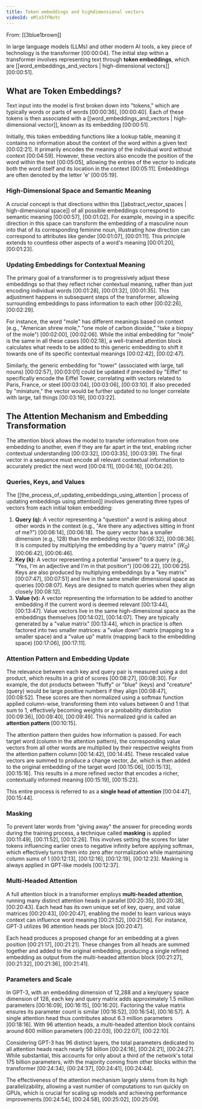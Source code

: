 ```yaml
---
title: Token embeddings and highdimensional vectors
videoId: eMlx5fFNoYc
---
```


From: [[3blue1brown]] <br/> 

In large language models (LLMs) and other modern AI tools, a key piece of technology is the transformer <a class="yt-timestamp" data-t="00:00:04">[00:00:04]</a>. The initial step within a transformer involves representing text through **token embeddings**, which are [[word_embeddings_and_vectors | high-dimensional vectors]] <a class="yt-timestamp" data-t="00:00:51">[00:00:51]</a>.

## What are Token Embeddings?
Text input into the model is first broken down into "tokens," which are typically words or parts of words <a class="yt-timestamp" data-t="00:00:36">[00:00:36]</a>, <a class="yt-timestamp" data-t="00:00:40">[00:00:40]</a>. Each of these tokens is then associated with a [[word_embeddings_and_vectors | high-dimensional vector]], known as its embedding <a class="yt-timestamp" data-t="00:00:51">[00:00:51]</a>.

Initially, this token embedding functions like a lookup table, meaning it contains no information about the context of the word within a given text <a class="yt-timestamp" data-t="00:02:21">[00:02:21]</a>. It primarily encodes the meaning of the individual word without context <a class="yt-timestamp" data-t="00:04:59">[00:04:59]</a>. However, these vectors also encode the position of the word within the text <a class="yt-timestamp" data-t="00:05:05">[00:05:05]</a>, allowing the entries of the vector to indicate both the word itself and its location in the context <a class="yt-timestamp" data-t="00:05:11">[00:05:11]</a>. Embeddings are often denoted by the letter 'e' <a class="yt-timestamp" data-t="00:05:19">[00:05:19]</a>.

### High-Dimensional Space and Semantic Meaning
A crucial concept is that directions within this [[abstract_vector_spaces | high-dimensional space]] of all possible embeddings correspond to semantic meaning <a class="yt-timestamp" data-t="00:00:57">[00:00:57]</a>, <a class="yt-timestamp" data-t="00:01:02">[00:01:02]</a>. For example, moving in a specific direction in this space can transform the embedding of a masculine noun into that of its corresponding feminine noun, illustrating how direction can correspond to attributes like gender <a class="yt-timestamp" data-t="00:01:07">[00:01:07]</a>, <a class="yt-timestamp" data-t="00:01:11">[00:01:11]</a>. This principle extends to countless other aspects of a word's meaning <a class="yt-timestamp" data-t="00:01:20">[00:01:20]</a>, <a class="yt-timestamp" data-t="00:01:23">[00:01:23]</a>.

### Updating Embeddings for Contextual Meaning
The primary goal of a transformer is to progressively adjust these embeddings so that they reflect richer contextual meaning, rather than just encoding individual words <a class="yt-timestamp" data-t="00:01:28">[00:01:28]</a>, <a class="yt-timestamp" data-t="00:01:32">[00:01:32]</a>, <a class="yt-timestamp" data-t="00:01:35">[00:01:35]</a>. This adjustment happens in subsequent steps of the transformer, allowing surrounding embeddings to pass information to each other <a class="yt-timestamp" data-t="00:02:26">[00:02:26]</a>, <a class="yt-timestamp" data-t="00:02:29">[00:02:29]</a>.

For instance, the word "mole" has different meanings based on context (e.g., "American shrew mole," "one mole of carbon dioxide," "take a biopsy of the mole") <a class="yt-timestamp" data-t="00:02:00">[00:02:00]</a>, <a class="yt-timestamp" data-t="00:02:06">[00:02:06]</a>. While the initial embedding for "mole" is the same in all these cases <a class="yt-timestamp" data-t="00:02:18">[00:02:18]</a>, a well-trained attention block calculates what needs to be added to this generic embedding to shift it towards one of its specific contextual meanings <a class="yt-timestamp" data-t="00:02:42">[00:02:42]</a>, <a class="yt-timestamp" data-t="00:02:47">[00:02:47]</a>.

Similarly, the generic embedding for "tower" (associated with large, tall nouns) <a class="yt-timestamp" data-t="00:02:57">[00:02:57]</a>, <a class="yt-timestamp" data-t="00:03:01">[00:03:01]</a> could be updated if preceded by "Eiffel" to specifically encode the Eiffel Tower, correlating with vectors related to Paris, France, or steel <a class="yt-timestamp" data-t="00:03:04">[00:03:04]</a>, <a class="yt-timestamp" data-t="00:03:06">[00:03:06]</a>, <a class="yt-timestamp" data-t="00:03:10">[00:03:10]</a>. If also preceded by "miniature," the vector would be further updated to no longer correlate with large, tall things <a class="yt-timestamp" data-t="00:03:19">[00:03:19]</a>, <a class="yt-timestamp" data-t="00:03:22">[00:03:22]</a>.

## The Attention Mechanism and Embedding Transformation
The attention block allows the model to transfer information from one embedding to another, even if they are far apart in the text, enabling richer contextual understanding <a class="yt-timestamp" data-t="00:03:32">[00:03:32]</a>, <a class="yt-timestamp" data-t="00:03:35">[00:03:35]</a>, <a class="yt-timestamp" data-t="00:03:39">[00:03:39]</a>. The final vector in a sequence must encode all relevant contextual information to accurately predict the next word <a class="yt-timestamp" data-t="00:04:11">[00:04:11]</a>, <a class="yt-timestamp" data-t="00:04:16">[00:04:16]</a>, <a class="yt-timestamp" data-t="00:04:20">[00:04:20]</a>.

### Queries, Keys, and Values
The [[the_process_of_updating_embeddings_using_attention | process of updating embeddings using attention]] involves generating three types of vectors from each initial token embedding:
1.  **Query (q):** A vector representing a "question" a word is asking about other words in the context (e.g., "Are there any adjectives sitting in front of me?") <a class="yt-timestamp" data-t="00:06:14">[00:06:14]</a>, <a class="yt-timestamp" data-t="00:06:18">[00:06:18]</a>. The query vector has a smaller dimension (e.g., 128) than the embedding vector <a class="yt-timestamp" data-t="00:06:32">[00:06:32]</a>, <a class="yt-timestamp" data-t="00:06:36">[00:06:36]</a>. It is computed by multiplying the embedding by a "query matrix" ($W_Q$) <a class="yt-timestamp" data-t="00:06:42">[00:06:42]</a>, <a class="yt-timestamp" data-t="00:06:46">[00:06:46]</a>.
2.  **Key (k):** A vector representing a potential "answer" to a query (e.g., "Yes, I'm an adjective and I'm in that position") <a class="yt-timestamp" data-t="00:06:22">[00:06:22]</a>, <a class="yt-timestamp" data-t="00:06:25">[00:06:25]</a>. Keys are also produced by multiplying embeddings by a "key matrix" <a class="yt-timestamp" data-t="00:07:47">[00:07:47]</a>, <a class="yt-timestamp" data-t="00:07:51">[00:07:51]</a> and live in the same smaller dimensional space as queries <a class="yt-timestamp" data-t="00:08:07">[00:08:07]</a>. Keys are designed to match queries when they align closely <a class="yt-timestamp" data-t="00:08:12">[00:08:12]</a>.
3.  **Value (v):** A vector representing the information to be added to another embedding if the current word is deemed relevant <a class="yt-timestamp" data-t="00:13:44">[00:13:44]</a>, <a class="yt-timestamp" data-t="00:13:47">[00:13:47]</a>. Value vectors live in the same high-dimensional space as the embeddings themselves <a class="yt-timestamp" data-t="00:14:02">[00:14:02]</a>, <a class="yt-timestamp" data-t="00:14:07">[00:14:07]</a>. They are typically generated by a "value matrix" <a class="yt-timestamp" data-t="00:13:44">[00:13:44]</a>, which in practice is often factored into two smaller matrices: a "value down" matrix (mapping to a smaller space) and a "value up" matrix (mapping back to the embedding space) <a class="yt-timestamp" data-t="00:17:06">[00:17:06]</a>, <a class="yt-timestamp" data-t="00:17:11">[00:17:11]</a>.

### Attention Pattern and Embedding Update
The relevance between each key and query pair is measured using a dot product, which results in a grid of scores <a class="yt-timestamp" data-t="00:08:27">[00:08:27]</a>, <a class="yt-timestamp" data-t="00:08:30">[00:08:30]</a>. For example, the dot products between "fluffy" or "blue" (keys) and "creature" (query) would be large positive numbers if they align <a class="yt-timestamp" data-t="00:08:47">[00:08:47]</a>, <a class="yt-timestamp" data-t="00:08:52">[00:08:52]</a>. These scores are then normalized using a softmax function applied column-wise, transforming them into values between 0 and 1 that sum to 1, effectively becoming weights or a probability distribution <a class="yt-timestamp" data-t="00:09:36">[00:09:36]</a>, <a class="yt-timestamp" data-t="00:09:40">[00:09:40]</a>, <a class="yt-timestamp" data-t="00:09:49">[00:09:49]</a>. This normalized grid is called an **attention pattern** <a class="yt-timestamp" data-t="00:10:15">[00:10:15]</a>.

The attention pattern then guides how information is passed. For each target word (column in the attention pattern), the corresponding value vectors from all other words are multiplied by their respective weights from the attention pattern column <a class="yt-timestamp" data-t="00:14:42">[00:14:42]</a>, <a class="yt-timestamp" data-t="00:14:45">[00:14:45]</a>. These rescaled value vectors are summed to produce a change vector, $\Delta e$, which is then added to the original embedding of the target word <a class="yt-timestamp" data-t="00:15:06">[00:15:06]</a>, <a class="yt-timestamp" data-t="00:15:13">[00:15:13]</a>, <a class="yt-timestamp" data-t="00:15:16">[00:15:16]</a>. This results in a more refined vector that encodes a richer, contextually informed meaning <a class="yt-timestamp" data-t="00:15:19">[00:15:19]</a>, <a class="yt-timestamp" data-t="00:15:23">[00:15:23]</a>.

This entire process is referred to as a **single head of attention** <a class="yt-timestamp" data-t="00:04:47">[00:04:47]</a>, <a class="yt-timestamp" data-t="00:15:44">[00:15:44]</a>.

### Masking
To prevent later words from "giving away" the answer for preceding words during the training process, a technique called **masking** is applied <a class="yt-timestamp" data-t="00:11:49">[00:11:49]</a>, <a class="yt-timestamp" data-t="00:11:52">[00:11:52]</a>, <a class="yt-timestamp" data-t="00:12:26">[00:12:26]</a>. This involves setting the scores for later tokens influencing earlier ones to negative infinity before applying softmax, which effectively turns them into zero after normalization while maintaining column sums of 1 <a class="yt-timestamp" data-t="00:12:13">[00:12:13]</a>, <a class="yt-timestamp" data-t="00:12:16">[00:12:16]</a>, <a class="yt-timestamp" data-t="00:12:19">[00:12:19]</a>, <a class="yt-timestamp" data-t="00:12:23">[00:12:23]</a>. Masking is always applied in GPT-like models <a class="yt-timestamp" data-t="00:12:37">[00:12:37]</a>.

### Multi-Headed Attention
A full attention block in a transformer employs **multi-headed attention**, running many distinct attention heads in parallel <a class="yt-timestamp" data-t="00:20:35">[00:20:35]</a>, <a class="yt-timestamp" data-t="00:20:38">[00:20:38]</a>, <a class="yt-timestamp" data-t="00:20:43">[00:20:43]</a>. Each head has its own unique set of key, query, and value matrices <a class="yt-timestamp" data-t="00:20:43">[00:20:43]</a>, <a class="yt-timestamp" data-t="00:20:47">[00:20:47]</a>, enabling the model to learn various ways context can influence word meaning <a class="yt-timestamp" data-t="00:21:52">[00:21:52]</a>, <a class="yt-timestamp" data-t="00:21:56">[00:21:56]</a>. For instance, GPT-3 utilizes 96 attention heads per block <a class="yt-timestamp" data-t="00:20:47">[00:20:47]</a>.

Each head produces a proposed change for an embedding at a given position <a class="yt-timestamp" data-t="00:21:17">[00:21:17]</a>, <a class="yt-timestamp" data-t="00:21:21">[00:21:21]</a>. These changes from all heads are summed together and added to the original embedding, producing a single refined embedding as output from the multi-headed attention block <a class="yt-timestamp" data-t="00:21:27">[00:21:27]</a>, <a class="yt-timestamp" data-t="00:21:32">[00:21:32]</a>, <a class="yt-timestamp" data-t="00:21:36">[00:21:36]</a>, <a class="yt-timestamp" data-t="00:21:41">[00:21:41]</a>.

### Parameters and Scale
In GPT-3, with an embedding dimension of 12,288 and a key/query space dimension of 128, each key and query matrix adds approximately 1.5 million parameters <a class="yt-timestamp" data-t="00:16:09">[00:16:09]</a>, <a class="yt-timestamp" data-t="00:16:15">[00:16:15]</a>, <a class="yt-timestamp" data-t="00:16:20">[00:16:20]</a>. Factoring the value matrix ensures its parameter count is similar <a class="yt-timestamp" data-t="00:16:52">[00:16:52]</a>, <a class="yt-timestamp" data-t="00:16:54">[00:16:54]</a>, <a class="yt-timestamp" data-t="00:16:57">[00:16:57]</a>. A single attention head thus contributes about 6.3 million parameters <a class="yt-timestamp" data-t="00:18:16">[00:18:16]</a>. With 96 attention heads, a multi-headed attention block contains around 600 million parameters <a class="yt-timestamp" data-t="00:22:03">[00:22:03]</a>, <a class="yt-timestamp" data-t="00:22:07">[00:22:07]</a>, <a class="yt-timestamp" data-t="00:22:10">[00:22:10]</a>.

Considering GPT-3 has 96 distinct layers, the total parameters dedicated to all attention heads reach nearly 58 billion <a class="yt-timestamp" data-t="00:24:16">[00:24:16]</a>, <a class="yt-timestamp" data-t="00:24:21">[00:24:21]</a>, <a class="yt-timestamp" data-t="00:24:27">[00:24:27]</a>. While substantial, this accounts for only about a third of the network's total 175 billion parameters, with the majority coming from other blocks within the transformer <a class="yt-timestamp" data-t="00:24:34">[00:24:34]</a>, <a class="yt-timestamp" data-t="00:24:37">[00:24:37]</a>, <a class="yt-timestamp" data-t="00:24:41">[00:24:41]</a>, <a class="yt-timestamp" data-t="00:24:44">[00:24:44]</a>.

The effectiveness of the attention mechanism largely stems from its high parallelizability, allowing a vast number of computations to run quickly on GPUs, which is crucial for scaling up models and achieving performance improvements <a class="yt-timestamp" data-t="00:24:54">[00:24:54]</a>, <a class="yt-timestamp" data-t="00:24:58">[00:24:58]</a>, <a class="yt-timestamp" data-t="00:25:02">[00:25:02]</a>, <a class="yt-timestamp" data-t="00:25:09">[00:25:09]</a>.